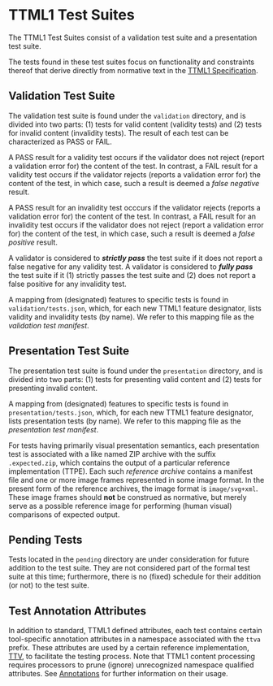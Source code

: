 # TTML1 Test Suites

The TTML1 Test Suites consist of a validation test suite and a presentation test suite.

The tests found in these test suites focus on functionality and constraints thereof that derive directly from normative text in the [TTML1 Specification](https://www.w3.org/TR/ttml1/).

## Validation Test Suite

The validation test suite is found under the `validation` directory, and is divided into two parts: (1) tests for valid content (validity tests) and (2) tests for invalid content (invalidity tests). The result of each test can be characterized as PASS or FAIL.

A PASS result for a validity test occurs if the validator does not reject (report a validation error for) the content of the test. In contrast, a FAIL result for a validity test occurs if the validator rejects (reports a validation error for) the content of the test, in which case, such a result is deemed a _false negative_ result.

A PASS result for an invalidity test occcurs if the validator rejects (reports a validation error for) the content of the test. In contrast, a FAIL result for an invalidity test occurs if the validator does not reject (report a validation error for) the content of the test, in which case, such a result is deemed a _false positive_ result.

A validator is considered to **_strictly pass_** the test suite if it does not report a false negative for any validity test. A validator is considered to **_fully pass_** the test suite if it (1) strictly passes the test suite and (2) does not report a false positive for any invalidity test.

A mapping from (designated) features to specific tests is found in `validation/tests.json`, which, for each new TTML1 feature designator, lists validity and invalidity tests (by name). We refer to this mapping file as the *validation test manifest*.

## Presentation Test Suite

The presentation test suite is found under the `presentation` directory, and is divided into two parts: (1) tests for presenting valid content and (2) tests for presenting invalid content.

A mapping from (designated) features to specific tests is found in `presentation/tests.json`, which, for each new TTML1 feature designator, lists presentation tests (by name). We refer to this mapping file as the *presentation test manifest*.

For tests having primarily visual presentation semantics, each presentation test is associated with a like named ZIP archive with the suffix `.expected.zip`, which contains the output of a particular reference implementation (TTPE). Each such _reference archive_ contains a manifest file and one or more image frames represented in some image format. In the present form of the reference archives, the image format is `image/svg+xml`. These image frames should **not** be construed as normative, but merely serve as a possible reference image for performing (human visual) comparisons of expected output.

## Pending Tests

Tests located in the `pending` directory are under consideration for future addition to the test suite. They are not considered part of the formal test suite at this time; furthermore, there is no (fixed) schedule for their addition (or not) to the test suite.

## Test Annotation Attributes

In addition to standard, TTML1 defined attributes, each test contains certain tool-specific annotation attributes in a namespace associated with the `ttva` prefix. These attributes are used by a certain reference implementation, [TTV](https://github.com/skynav/ttt/tree/master/ttt-ttv), to facilitate the testing process. Note that TTML1 content processing requires processors to prune (ignore) unrecognized namespace qualified attributes. See [Annotations](https://github.com/skynav/ttt/tree/master/ttt-ttv#annotations) for further information on their usage.
